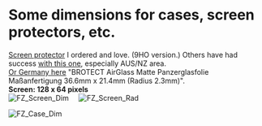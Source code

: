# Some dimensions for cases, screen protectors, etc.<br>
[Screen protector](https://www.photodon.com/custom-screen-protector.html) I ordered and love. (9HO version.) Others have had success [with this one](http://www.screenshieldgroup.com/), especially AUS/NZ area.<br>
[Or Germany here](https://www.schutzfolien24.de) "BROTECT AirGlass Matte Panzerglasfolie Maßanfertigung 36.6mm x 21.4mm (Radius 2.3mm)".<br>
**Screen: 128 x 64 pixels**<br>
![FZ_Screen_Dim](https://user-images.githubusercontent.com/57457139/169579748-009932c2-e997-4003-8106-e30ed67a1d69.png) &nbsp;&nbsp;&nbsp;&nbsp;![FZ_Screen_Rad](https://user-images.githubusercontent.com/57457139/169579364-ead5fb36-264f-415b-87ad-958cd7d606f5.png)

![FZ_Case_Dim](https://user-images.githubusercontent.com/57457139/169579332-811835d8-c525-4639-bb4c-70d769e1c909.png)
